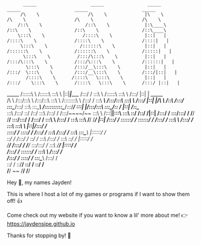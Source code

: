           _____                    _____                _____                    _____                    _____                    _____          
         /\    \                  /\    \              |\    \                  /\    \                  /\    \                  /\    \         
        /::\    \                /::\    \             |:\____\                /::\    \                /::\    \                /::\____\        
        \:::\    \              /::::\    \            |::|   |               /::::\    \              /::::\    \              /::::|   |        
         \:::\    \            /::::::\    \           |::|   |              /::::::\    \            /::::::\    \            /:::::|   |        
          \:::\    \          /:::/\:::\    \          |::|   |             /:::/\:::\    \          /:::/\:::\    \          /::::::|   |        
           \:::\    \        /:::/__\:::\    \         |::|   |            /:::/  \:::\    \        /:::/__\:::\    \        /:::/|::|   |        
           /::::\    \      /::::\   \:::\    \        |::|   |           /:::/    \:::\    \      /::::\   \:::\    \      /:::/ |::|   |        
  _____   /::::::\    \    /::::::\   \:::\    \       |::|___|______    /:::/    / \:::\    \    /::::::\   \:::\    \    /:::/  |::|   | _____  
 /\    \ /:::/\:::\    \  /:::/\:::\   \:::\    \      /::::::::\    \  /:::/    /   \:::\ ___\  /:::/\:::\   \:::\    \  /:::/   |::|   |/\    \ 
/::\    /:::/  \:::\____\/:::/  \:::\   \:::\____\    /::::::::::\____\/:::/____/     \:::|    |/:::/__\:::\   \:::\____\/:: /    |::|   /::\____\
\:::\  /:::/    \::/    /\::/    \:::\  /:::/    /   /:::/~~~~/~~      \:::\    \     /:::|____|\:::\   \:::\   \::/    /\::/    /|::|  /:::/    /
 \:::\/:::/    / \/____/  \/____/ \:::\/:::/    /   /:::/    /          \:::\    \   /:::/    /  \:::\   \:::\   \/____/  \/____/ |::| /:::/    / 
  \::::::/    /                    \::::::/    /   /:::/    /            \:::\    \ /:::/    /    \:::\   \:::\    \              |::|/:::/    /  
   \::::/    /                      \::::/    /   /:::/    /              \:::\    /:::/    /      \:::\   \:::\____\             |::::::/    /   
    \::/    /                       /:::/    /    \::/    /                \:::\  /:::/    /        \:::\   \::/    /             |:::::/    /    
     \/____/                       /:::/    /      \/____/                  \:::\/:::/    /          \:::\   \/____/              |::::/    /     
                                  /:::/    /                                 \::::::/    /            \:::\    \                  /:::/    /      
                                 /:::/    /                                   \::::/    /              \:::\____\                /:::/    /       
                                 \::/    /                                     \::/____/                \::/    /                \::/    /        
                                  \/____/                                       ~~                       \/____/                  \/____/         
                                                                                                                                                  

Hey 👋, my names Jayden!

This is where I host a lot of my games or programs if I want to show them off! 👍 

Come check out my website if you want to know a lil' more about me! 👉 https://jaydensipe.github.io

Thanks for stopping by! 🤝
